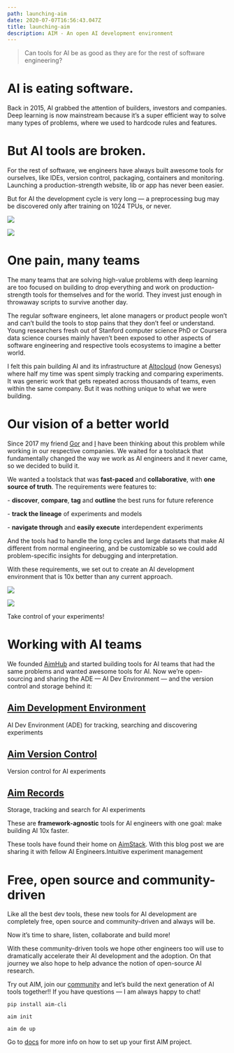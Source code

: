 ```yaml
---
path: launching-aim
date: 2020-07-07T16:56:43.047Z
title: launching-aim
description: AIM - An open AI development environment
---
```



> Can tools for AI be as good as they are for the rest of software engineering?

# AI is eating software.

Back in 2015, AI grabbed the attention of builders, investors and companies. Deep learning is now mainstream because it’s a super efficient way to solve many types of problems, where we used to hardcode rules and features.

# **But AI tools are broken.**

For the rest of software, we engineers have always built awesome tools for ourselves, like IDEs, version control, packaging, containers and monitoring. Launching a production-strength website, lib or app has never been easier.

But for AI the development cycle is very long — a preprocessing bug may be discovered only after training on 1024 TPUs, or never.

![](https://miro.medium.com/max/60/1*rEd8LuhXtjx8i2m4hJq6bw.png?q=20)

![](https://miro.medium.com/max/2220/1*rEd8LuhXtjx8i2m4hJq6bw.png)

# One pain, many teams

The many teams that are solving high-value problems with deep learning are too focused on building to drop everything and work on production-strength tools for themselves and for the world. They invest just enough in throwaway scripts to survive another day.

The regular software engineers, let alone managers or product people won’t and can’t build the tools to stop pains that they don’t feel or understand. Young researchers fresh out of Stanford computer science PhD or Coursera data science courses mainly haven’t been exposed to other aspects of software engineering and respective tools ecosystems to imagine a better world.

I felt this pain building AI and its infrastructure at [Altocloud](https://www.linkedin.com/company/altocloud/) (now Genesys) where half my time was spent simply tracking and comparing experiments. It was generic work that gets repeated across thousands of teams, even within the same company. But it was nothing unique to what we were building.

# **Our vision of a better world**

Since 2017 my friend [Gor](https://github.com/gorarakelyan) and [I](https://github.com/SGevorg) have been thinking about this problem while working in our respective companies. We waited for a toolstack that fundamentally changed the way we work as AI engineers and it never came, so we decided to build it.

We wanted a toolstack that was **fast-paced** and **collaborative**, with **one source of truth**. The requirements were features to:

\- **discover**, **compare**, **tag** and **outline** the best runs for future reference

\- **track the lineage** of experiments and models

\- **navigate through** and **easily execute** interdependent experiments

And the tools had to handle the long cycles and large datasets that make AI different from normal engineering, and be customizable so we could add problem-specific insights for debugging and interpretation.

With these requirements, we set out to create an AI development environment that is 10x better than any current approach.

![](https://miro.medium.com/max/60/1*dPZtB86mewx3lBlhGZ2olg.png?q=20)

![](https://miro.medium.com/max/2800/1*dPZtB86mewx3lBlhGZ2olg.png)

Take control of your experiments!

# Working with AI teams

We founded [AimHub](https://aimhub.io/) and started building tools for AI teams that had the same problems and wanted awesome tools for AI. Now we’re open-sourcing and sharing the ADE — AI Dev Environment — and the version control and storage behind it:

## **[Aim Development Environment](https://github.com/aimhubio/aimde)**

AI Dev Environment (ADE) for tracking, searching and discovering experiments

## **[Aim Version Control](https://github.com/aimhubio/aim)**

Version control for AI experiments

## **[Aim Records](https://github.com/aimhubio/aimrecords)**

Storage, tracking and search for AI experiments

These are **framework-agnostic** tools for AI engineers with one goal: make building AI 10x faster.

These tools have found their home on [AimStack](https://aimstack.io/). With this blog post we are sharing it with fellow AI Engineers.Intuitive experiment management

# Free, open source and community-driven

Like all the best dev tools, these new tools for AI development are completely free, open source and community-driven and always will be.

Now it’s time to share, listen, collaborate and build more!

With these community-driven tools we hope other engineers too will use to dramatically accelerate their AI development and the adoption. On that journey we also hope to help advance the notion of open-source AI research.

Try out AIM, join our [community](https://aimstack.io/) and let’s build the next generation of AI tools together!! If you have questions — I am always happy to chat!

`pip install aim-cli`

`aim init`

`aim de up`

Go to [docs](https://docs.aimstack.io/user-guide/quick-start) for more info on how to set up your first AIM project.